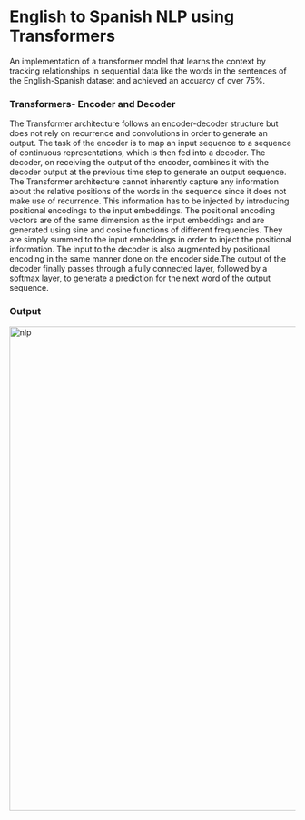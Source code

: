 # English to Spanish NLP using Transformers
An implementation of a transformer model that learns the context by tracking relationships in sequential data like the words in the sentences of the English-Spanish dataset and achieved an accuarcy of over 75%.

### Transformers- Encoder and Decoder
The Transformer architecture follows an encoder-decoder structure but does not rely on recurrence and convolutions in order to generate an output. The task of the encoder is to map an input sequence to a sequence of continuous representations, which is then fed into a decoder. 
The decoder, on receiving the output of the encoder, combines it with the decoder output at the previous time step to generate an output sequence.
The Transformer architecture cannot inherently capture any information about the relative positions of the words in the sequence since it does not make use of recurrence. This information has to be injected by introducing positional encodings to the input embeddings. The positional encoding vectors are of the same dimension as the input embeddings and are generated using sine and cosine functions of different frequencies. They are simply summed to the input embeddings in order to inject the positional information.
The input to the decoder is also augmented by positional encoding in the same manner done on the encoder side.The output of the decoder finally passes through a fully connected layer, followed by a softmax layer, to generate a prediction for the next word of the output sequence. 

### Output
<img width="853" alt="nlp" src="https://user-images.githubusercontent.com/122699563/213961493-422b3e08-b939-4b63-a2b9-822687b5b076.png">

